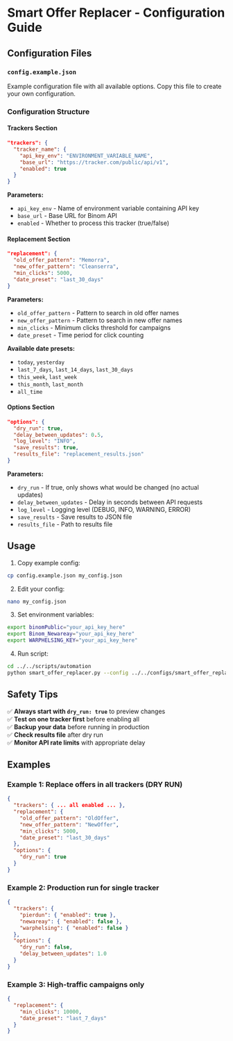 # Smart Offer Replacer - Configuration Guide

## Configuration Files

### `config.example.json`
Example configuration file with all available options. Copy this file to create your own configuration.

### Configuration Structure

#### Trackers Section
```json
"trackers": {
  "tracker_name": {
    "api_key_env": "ENVIRONMENT_VARIABLE_NAME",
    "base_url": "https://tracker.com/public/api/v1",
    "enabled": true
  }
}
```

**Parameters:**
- `api_key_env` - Name of environment variable containing API key
- `base_url` - Base URL for Binom API
- `enabled` - Whether to process this tracker (true/false)

#### Replacement Section
```json
"replacement": {
  "old_offer_pattern": "Memorra",
  "new_offer_pattern": "Cleanserra",
  "min_clicks": 5000,
  "date_preset": "last_30_days"
}
```

**Parameters:**
- `old_offer_pattern` - Pattern to search in old offer names
- `new_offer_pattern` - Pattern to search in new offer names
- `min_clicks` - Minimum clicks threshold for campaigns
- `date_preset` - Time period for click counting

**Available date presets:**
- `today`, `yesterday`
- `last_7_days`, `last_14_days`, `last_30_days`
- `this_week`, `last_week`
- `this_month`, `last_month`
- `all_time`

#### Options Section
```json
"options": {
  "dry_run": true,
  "delay_between_updates": 0.5,
  "log_level": "INFO",
  "save_results": true,
  "results_file": "replacement_results.json"
}
```

**Parameters:**
- `dry_run` - If true, only shows what would be changed (no actual updates)
- `delay_between_updates` - Delay in seconds between API requests
- `log_level` - Logging level (DEBUG, INFO, WARNING, ERROR)
- `save_results` - Save results to JSON file
- `results_file` - Path to results file

## Usage

1. Copy example config:
```bash
cp config.example.json my_config.json
```

2. Edit your config:
```bash
nano my_config.json
```

3. Set environment variables:
```bash
export binomPublic="your_api_key_here"
export Binom_Newareay="your_api_key_here"
export WARPHELSING_KEY="your_api_key_here"
```

4. Run script:
```bash
cd ../../scripts/automation
python smart_offer_replacer.py --config ../../configs/smart_offer_replacer/my_config.json
```

## Safety Tips

✅ **Always start with `dry_run: true`** to preview changes  
✅ **Test on one tracker first** before enabling all  
✅ **Backup your data** before running in production  
✅ **Check results file** after dry run  
✅ **Monitor API rate limits** with appropriate delay  

## Examples

### Example 1: Replace offers in all trackers (DRY RUN)
```json
{
  "trackers": { ... all enabled ... },
  "replacement": {
    "old_offer_pattern": "OldOffer",
    "new_offer_pattern": "NewOffer",
    "min_clicks": 5000,
    "date_preset": "last_30_days"
  },
  "options": {
    "dry_run": true
  }
}
```

### Example 2: Production run for single tracker
```json
{
  "trackers": {
    "pierdun": { "enabled": true },
    "newareay": { "enabled": false },
    "warphelsing": { "enabled": false }
  },
  "options": {
    "dry_run": false,
    "delay_between_updates": 1.0
  }
}
```

### Example 3: High-traffic campaigns only
```json
{
  "replacement": {
    "min_clicks": 10000,
    "date_preset": "last_7_days"
  }
}
```

